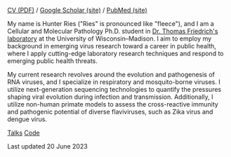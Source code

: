 [CV (PDF)](https://rieshunter.github.io/CV/CV.pdf) / [Google Scholar (site)](https://scholar.google.com/citations?user=4QvLQg4AAAAJ&hl=en&oi=ao) / [PubMed (site)](https://pubmed.ncbi.nlm.nih.gov/?term=Ries+Hunter+J)

My name is Hunter Ries ("Ries" is pronounced like "fleece"), and I am a Cellular and Molecular Pathology Ph.D. student in [Dr. Thomas Friedrich's laboratory](https://friedrichlab.vetmed.wisc.edu/) at the University of Wisconsin–Madison. I aim to employ my background in emerging virus research toward a career in public health, where I apply cutting-edge laboratory research techniques and respond to emerging public health threats.

My current research revolves around the evolution and pathogenesis of RNA viruses, and I specialize in respiratory and mosquito-borne viruses. I utilize next-generation sequencing technologies to quantify the pressures shaping viral evolution during infection and transmission. Additionally, I utilize non-human primate models to assess the cross-reactive immunity and pathogenic potential of diverse flaviviruses, such as Zika virus and dengue virus.

[Talks](https://rieshunter.github.io/Talks/Talks.html)
[Code](https://rieshunter.github.io/Code/Code.html)


Last updated 20 June 2023
